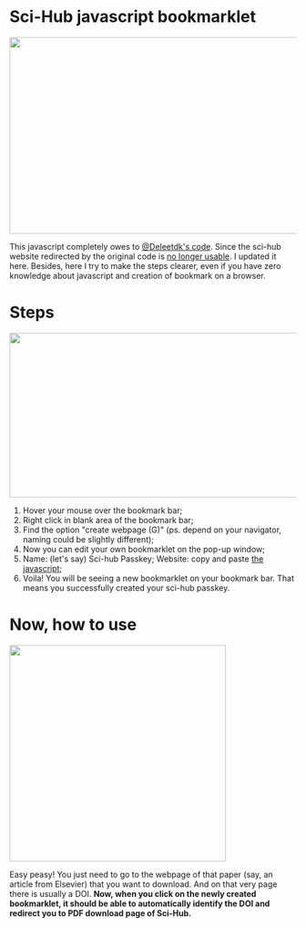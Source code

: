 # Sci-Hub javascript bookmarklet
<a href="https://sm.ms/image/kKwFNht7mesITnj" target="_blank"><img src="https://i.loli.net/2020/09/23/kKwFNht7mesITnj.png" width="517" height="345" /></a>

This javascript completely owes to [@Deleetdk's code](https://github.com/Deleetdk/scihub_doi_bookmarklet/blob/master/code.js). Since the sci-hub website redirected by the original code is [no longer usable](https://twitter.com/Sci_Hub/status/1308407854559358979?s=20). I updated it here. Besides, here I try to make the steps clearer, even if you have zero knowledge about javascript and creation of bookmark on a browser.

# Steps
<a href="https://sm.ms/image/NWEcBUMZXTdSaKY" target="_blank"><img src="https://i.loli.net/2020/09/23/NWEcBUMZXTdSaKY.png" width="522" height="289" /></a>

1. Hover your mouse over the bookmark bar;
2. Right click in blank area of the bookmark bar;
3. Find the option "create webpage (G)" (ps. depend on your navigator, naming could be slightly different);
4. Now you can edit your own bookmarklet on the pop-up window;
5. Name: (let's say) Sci-hub Passkey; Website: copy and paste [the javascript](https://github.com/ygjose/Sci_hub-javascript-bookmarklet/blob/master/Sci-hub%20Passkey.js);
6. Voila! You will be seeing a new bookmarklet on your bookmark bar. That means you successfully created your sci-hub passkey.

# Now, how to use
<a href="https://sm.ms/image/1JTOCv2MZbP5Yuk" target="_blank"><img src="https://i.loli.net/2020/09/23/1JTOCv2MZbP5Yuk.png" width="380" height="380" /></a>

Easy peasy! You just need to go to the webpage of that paper (say, an article from Elsevier) that you want to download. And on that very page there is usually a DOI. **Now, when you click on the newly created bookmarklet, it should be able to automatically identify the DOI and redirect you to PDF download page of Sci-Hub.**
